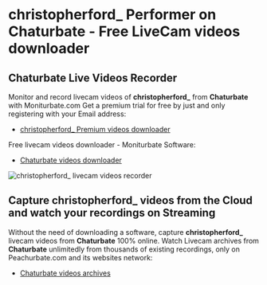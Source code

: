 # christopherford_ Performer on Chaturbate - Free LiveCam videos downloader

## Chaturbate Live Videos Recorder

Monitor and record livecam videos of **christopherford_** from **Chaturbate** with Moniturbate.com
Get a premium trial for free by just and only registering with your Email address:
* [christopherford_ Premium videos downloader](https://moniturbate.com/request-demo-licence-key.html)

Free livecam videos downloader - Moniturbate Software:
* [Chaturbate videos downloader](https://moniturbate.com/moniturbate-download-software.html)

![christopherford_ livecam videos recorder](https://peachurnet.com/templates/moniturbate-software.png)


## Capture christopherford_ videos from the Cloud and watch your recordings on Streaming

Without the need of downloading a software, capture **christopherford_** livecam videos from **Chaturbate** 100% online.
Watch Livecam archives from **Chaturbate** unlimitedly from thousands of existing recordings, only on Peachurbate.com and its websites network:
* [Chaturbate videos archives](https://peachurnet.com/)